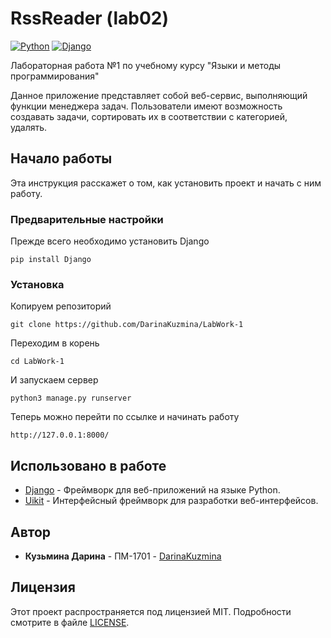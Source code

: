 # RssReader (lab02)
[![Python](https://img.shields.io/badge/python-3.6.5-green.svg)](https://www.python.org/)
[![Django](https://img.shields.io/badge/django-2.1.1-orange.svg)](https://www.djangoproject.com/)

Лабораторная работа №1 по учебному курсу "Языки и методы программирования"

Данное приложение представляет собой веб-сервис, выполняющий функции менеджера задач.
Пользователи имеют возможность создавать задачи, сортировать их в соответствии с категорией, удалять.


## Начало работы

Эта инструкция расскажет о том, как установить проект и начать с ним работу.

### Предварительные настройки

Прежде всего необходимо установить Django

``` 
pip install Django
```

### Установка

Копируем репозиторий

```
git clone https://github.com/DarinaKuzmina/LabWork-1
```
Переходим в корень

```
cd LabWork-1
```

И запускаем сервер

```
python3 manage.py runserver
```

Теперь можно перейти по ссылке и начинать работу

```
http://127.0.0.1:8000/
```

## Использовано в работе

* [Django](https://www.djangoproject.com) - Фреймворк для веб-приложений на языке Python.
* [Uikit](https://getuikit.com/) - Интерфейсный фреймворк для разработки веб-интерфейсов.

## Автор

* **Кузьмина Дарина** - ПМ-1701 - [DarinaKuzmina](https://github.com/DarinaKuzmina)

## Лицензия

Этот проект распространяется под лицензией MIT. Подробности смотрите в файле [LICENSE](LICENSE).
